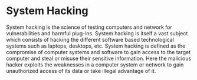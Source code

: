 # System Hacking

System hacking is the science of testing computers and network for vulnerabilities and harmful plug-ins. System hacking is itself a vast subject which consists of hacking the different software based technological systems such as laptops, desktops, etc. System hacking is defined as the compromise of computer systems and software to gain access to the target computer and steal or misuse their sensitive information. Here the malicious hacker exploits the weaknesses in a computer system or network to gain unauthorized access of its data or take illegal advantage of it. 
